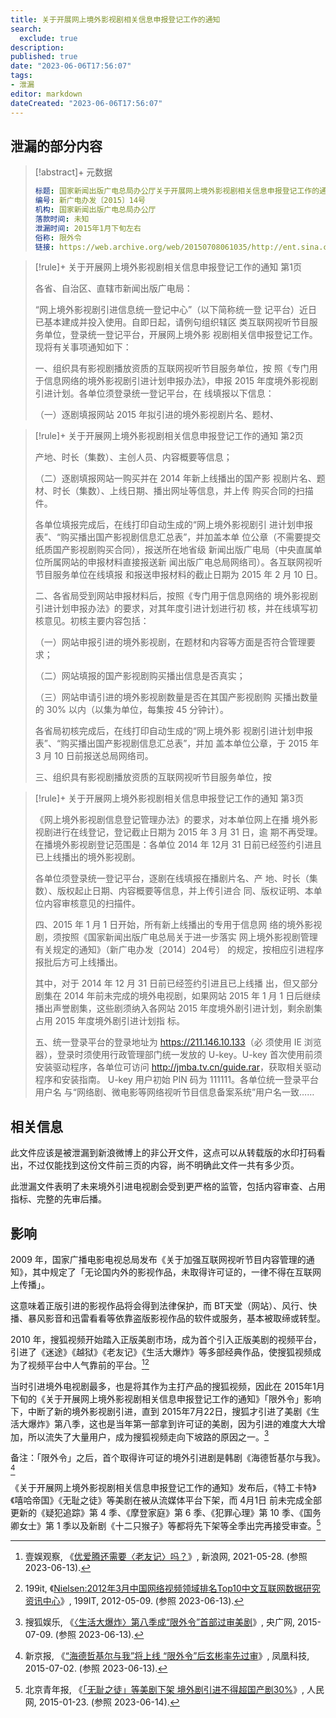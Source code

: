 ```yaml
---
title: 关于开展网上境外影视剧相关信息申报登记工作的通知
search:
  exclude: true
description:
published: true
date: "2023-06-06T17:56:07"
tags:
- 泄漏
editor: markdown
dateCreated: "2023-06-06T17:56:07"
---
```


## 泄漏的部分内容

> [!abstract]+ 元数据
>
> ```yaml
> 标题: 国家新闻出版广电总局办公厅关于开展网上境外影视剧相关信息申报登记工作的通知
> 编号: 新广电办发〔2015〕14号
> 机构: 国家新闻出版广电总局办公厅
> 落款时间: 未知
> 泄漏时间: 2015年1月下旬左右
> 俗称: 限外令
> 链接: https://web.archive.org/web/20150708061035/http://ent.sina.com.cn/v/u/2015-01-21/doc-icczmvun5286071.shtml
> ```

> [!rule]+ 关于开展网上境外影视剧相关信息申报登记工作的通知 第1页
>
> 各省、自治区、直辖市新闻出版广电局：
>
> “网上境外影视剧引进信息统一登记中心”（以下简称统一登
> 记平台）近日已基本建成并投入使用。自即日起，请例句组织辖区
> 类互联网视听节目服务单位，登录统一登记平台，开展网上境外影
> 视剧相关信申报登记工作。现将有关事项通知如下：
>
> 一、组织具有影视剧播放资质的互联网视听节目服务单位，按
> 照《专门用于信息网络的境外影视剧引进计划申报办法》，申报
> 2015 年度境外影视剧引进计划。各单位须登录统一登记平台，在
> 线填报以下信息：
>
> （一）逐剧填报网站 2015 年拟引进的境外影视剧片名、题材、

> [!rule]+ 关于开展网上境外影视剧相关信息申报登记工作的通知 第2页
>
> 产地、时长（集数）、主创人员、内容概要等信息；
>
> （二）逐剧填报网站一购买并在 2014 年新上线播出的国产影
> 视剧片名、题材、时长（集数）、上线日期、播出网址等信息，并上传
> 购买合同的扫描件。
>
> 各单位填报完成后，在线打印自动生成的“网上境外影视剧引
> 进计划申报表”、“购买播出国产影视剧信息汇总表”，并加盖本单
> 位公章（不需要提交纸质国产影视剧购买合同），报送所在地省级
> 新闻出版广电局（中央直属单位所属网站的申报材料直接报送新
> 闻出版广电总局网络司）。各互联网视听节目服务单位在线填报
> 和报送申报材料的截止日期为 2015 年 2 月 10 日。
>
> 二、各省局受到网站申报材料后，按照《专门用于信息网络的
> 境外影视剧引进计划申报办法》的要求，对其年度引进计划进行初
> 核，并在线填写初核意见。初核主要内容包括：
>
> （一）网站申报引进的境外影视剧，在题材和内容等方面是否符合管理要求；
>
> （二）网站填报的国产影视剧购买播出信息是否真实；
>
> （三）网站申请引进的境外影视剧数量是否在其国产影视剧购
> 买播出数量的 30% 以内（以集为单位，每集按 45 分钟计）。
>
> 各省局初核完成后，在线打印自动生成的“网上境外影
> 视剧引进计划申报表”、“购买播出国产影视剧信息汇总表”，并加
> 盖本单位公章，于 2015 年 3 月 10 日前报送总局网络司。
>
> 三、组织具有影视剧播放资质的互联网视听节目服务单位，按

> [!rule]+ 关于开展网上境外影视剧相关信息申报登记工作的通知 第3页
>
> 《网上境外影视剧信息登记管理办法》的要求，对本单位网上在播
> 境外影视剧进行在线登记，登记截止日期为 2015 年 3 月 31 日，逾
> 期不再受理。在播境外影视剧登记范围是：各单位 2014 年 12月
> 31 日前已经签约引进且已上线播出的境外影视剧。
>
> 各单位须登录统一登记平台，逐剧在线填报在播剧片名、产
> 地、时长（集数）、版权起止日期、内容概要等信息，并上传引进合
> 同、版权证明、本单位内容审核意见的扫描件。
>
> 四、2015 年 1 月 1 日开始，所有新上线播出的专用于信息网
> 络的境外影视剧，须按照《国家新闻出版广电总局关于进一步落实
> 网上境外影视剧管理有关规定的通知》（新广电办发〔2014〕204号）
> 的规定，按相应引进程序报批后方可上线播出。
>
> 其中，对于 2014 年 12 月 31 日前已经签约引进且已上线播
> 出，但又部分剧集在 2014 年前未完成的境外电视剧，如果网站
> 2015 年 1 月 1 日后继续播出声誉剧集，这些剧须纳入各网站 2015
> 年度境外剧引进计划，剩余剧集占用 2015 年度境外剧引进计划指
> 标。
>
> 五、统一登录平台的登录地址为 <https://211.146.10.133>（必
> 须使用 IE 浏览器），登录时须使用行政管理部门统一发放的
> U-key。U-key 首次使用前须安装驱动程序，各单位可访问
> <http://jmba.tv.cn/guide.rar>，获取相关驱动程序和安装指南。
> U-key 用户初始 PIN 码为 111111。各单位统一登录平台用户名
> 与“网络剧、微电影等网络视听节目信息备案系统”用户名一致……

## 相关信息

此文件应该是被泄漏到新浪微博上的非公开文件，这点可以从转载版的水印打码看出，不过仅能找到这份文件前三页的内容，尚不明确此文件一共有多少页。

此泄漏文件表明了未来境外引进电视剧会受到更严格的监管，包括内容审查、占用指标、完整的先审后播。

## 影响

2009 年，国家广播电影电视总局发布《关于加强互联网视听节目内容管理的通知》，其中规定了「无论国内外的影视作品，未取得许可证的，一律不得在互联网上传播」。

这意味着正版引进的影视作品将会得到法律保护，而 BT天堂（网站）、风行、快播、暴风影音和迅雷看看等依靠盗版影视作品的软件或服务，基本被取缔或转型。

2010 年，搜狐视频开始踏入正版美剧市场，成为首个引入正版美剧的视频平台，引进了《迷途》《越狱》《老友记》《生活大爆炸》等多部经典作品，使搜狐视频成为了视频平台中人气靠前的平台。[^0ueb9][^40586]

[^0ueb9]: 壹娱观察, 《[优爱腾还需要〈老友记〉吗？](https://web.archive.org/web/20230613053845/https://k.sina.com.cn/article_5942308705_162306f6102700ueb9.html)》, 新浪网, 2021-05-28. (参照 2023-06-13).

[^40586]: 199it, 《[Nielsen:2012年3月中国网络视频领域排名Top10中文互联网数据研究资讯中心](https://web.archive.org/web/20130524194135/http://www.199it.com/archives/40586.html)》, 199IT, 2012-05-09. (参照 2023-06-13).

当时引进境外电视剧最多，也是将其作为主打产品的搜狐视频，因此在 2015年1月 下旬的《关于开展网上境外影视剧相关信息申报登记工作的通知》「限外令」影响下，中断了新的境外影视剧引进，直到 2015年7月22日，搜狐才引进了美剧《生活大爆炸》第八季，这也是当年第一部拿到许可证的美剧，因为引进的难度大大增加，所以流失了大量用户，成为搜狐视频走向下坡路的原因之一。[^44238]

[^44238]: 搜狐娱乐, 《[〈生活大爆炸〉第八季成“限外令”首部过审美剧](https://web.archive.org/web/20230608035122/http://news.cnr.cn/native/gd/20150709/t20150709_519144238.shtml)》, 央广网, 2015-07-09. (参照 2023-06-13).

备注：「限外令」之后，首个取得许可证的境外引进剧是韩剧《海德哲基尔与我》。[^24494]

[^24494]: 新京报, 《[“海德哲基尔与我”将上线 “限外令”后玄彬率先过审](https://web.archive.org/web/20230613080401/https://tech.ifeng.com/a/20150702/41124494_0.shtml)》, 凤凰科技, 2015-07-02. (参照 2023-06-13).

《关于开展网上境外影视剧相关信息申报登记工作的通知》发布后，《特工卡特》《嘻哈帝国》《无耻之徒》等美剧在被从流媒体平台下架，而 4月1日 前未完成全部更新的《疑犯追踪》第 4 季、《摩登家庭》第 6 季、《犯罪心理》第 10 季、《国务卿女士》第 1 季以及新剧《十二只猴子》等都将先下架等全季出完再接受审查。[^35821]

[^35821]: 北京青年报, 《[「无耻之徒」等美剧下架 境外剧引进不得超国产剧30%](https://web.archive.org/web/20160805231817/http://media.people.com.cn/n/2015/0123/c40606-26435821.html)》, 人民网, 2015-01-23. (参照 2023-06-14).
